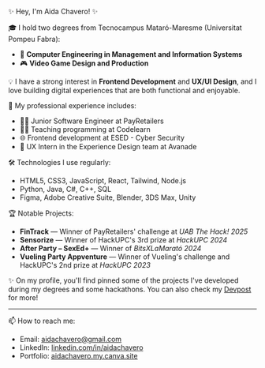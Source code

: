 ✨ Hey, I'm Aida Chavero! ✨

🎓 I hold two degrees from Tecnocampus Mataró-Maresme (Universitat Pompeu Fabra):
- 📘 **Computer Engineering in Management and Information Systems**
- 🎮 **Video Game Design and Production**

💡 I have a strong interest in **Frontend Development** and **UX/UI Design**,
and I love building digital experiences that are both functional and enjoyable.

🚀 My professional experience includes:
- 👩‍💻 Junior Software Engineer at PayRetailers
- 👩‍🏫 Teaching programming at Codelearn
- 🌐 Frontend development at ESED - Cyber Security
- 🧠 UX Intern in the Experience Design team at Avanade

🛠️ Technologies I use regularly:
- HTML5, CSS3, JavaScript, React, Tailwind, Node.js
- Python, Java, C#, C++, SQL
- Figma, Adobe Creative Suite, Blender, 3DS Max, Unity

🏆 Notable Projects:
- **FinTrack** — Winner of PayRetailers' challenge at *UAB The Hack! 2025*
- **Sensorize** — Winner of HackUPC's 3rd prize at *HackUPC 2024*
- **After Party – SexEd+** — Winner of *BitsXLaMarató 2024*
- **Vueling Party Appventure** — Winner of Vueling's challenge and HackUPC's 2nd prize at *HackUPC 2023*


✨ On my profile, you'll find pinned some of the projects I've developed during my degrees and some hackathons.
You can also check my [Devpost](https://devpost.com/chave-chan) for more!

---

📫 How to reach me:

- Email: aidachavero@gmail.com  
- LinkedIn: [linkedin.com/in/aidachavero](https://www.linkedin.com/in/aidachavero)  
- Portfolio: [aidachavero.my.canva.site](http://aidachavero.my.canva.site)
